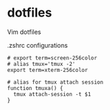 # dotfiles
Vim dotfiles

.zshrc configurations
```
# export term=screen-256color
# alias tmux='tmux -2'
export term=xterm-256color

# alias for tmux attach session
function tmuxa() {
  tmux attach-session -t $1
}
```
